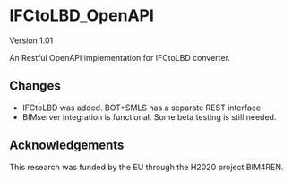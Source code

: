 # IFCtoLBD_OpenAPI
Version 1.01

An Restful OpenAPI implementation for IFCtoLBD converter.  


## Changes
- IFCtoLBD was added. BOT+SMLS has a separate REST interface 
- BIMserver integration is functional. Some beta testing is still needed.

## Acknowledgements
This research was funded by the EU through the H2020 project BIM4REN.

